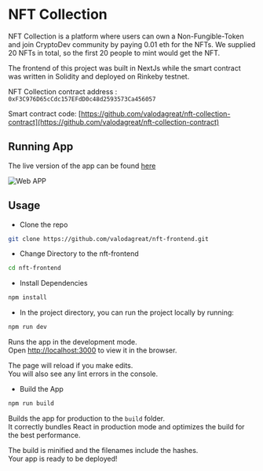 # NFT Collection

NFT Collection is a platform where users can own a Non-Fungible-Token and join CryptoDev community by paying 0.01 eth for the NFTs. We supplied 20 NFTs in total, so the first 20 people to mint would get the NFT.

The frontend of this project was built in NextJs while the smart contract was written in Solidity and deployed on Rinkeby testnet.

NFT Collection contract address : `0xF3C976D65cCdc157EFdD0c48d2593573Ca456057`

Smart contract code: [https://github.com/valodagreat/nft-collection-contract](https://github.com/valodagreat/nft-collection-contract)
## Running App
The live version of the app can be found [here](https://nft-frontend-beta.vercel.app/)

![Web APP](https://res.cloudinary.com/valodagreat/image/upload/v1656764843/Crypto-Devs_wqqg3q.png)

## Usage

* Clone the repo
```bash
git clone https://github.com/valodagreat/nft-frontend.git
```

* Change Directory to the nft-frontend
```bash
cd nft-frontend
```

* Install Dependencies
```bash
npm install
```

* In the project directory, you can run the project locally by running:

```bash
npm run dev
```

Runs the app in the development mode.\
Open [http://localhost:3000](http://localhost:3000) to view it in the browser.

The page will reload if you make edits.\
You will also see any lint errors in the console.

* Build the App
```bash
npm run build
```

Builds the app for production to the `build` folder.\
It correctly bundles React in production mode and optimizes the build for the best performance.

The build is minified and the filenames include the hashes.\
Your app is ready to be deployed!
